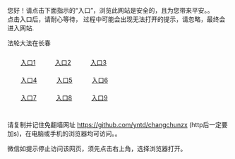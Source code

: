 您好！请点击下面指示的“入口”，浏览此网站是安全的，且为您带来平安。。 <br/>
点击入口后，请耐心等待， 过程中可能会出现无法打开的提示，请忽略，最终会进入网站. </br>

法轮大法在长春<br/>
<div style="padding:10px"><a style="margin:20px" target="_blank" href="https://db413c8ym8v3u.cloudfront.net/2Qpsp?phawy" id="ccLink1" rel="nofollow">入口1</a> <a target="_blank" style="margin:20px" href="https://d17byvb5k72sb1.cloudfront.net/2Qpsp?tmvpyft" id="ccLink2" rel="nofollow">入口2</a> <a style="margin:20px" target="_blank" href="https://d1mbu3pe3bhyc7.cloudfront.net/2Qpsp?aqfpgcho" id="ccLink3" rel="nofollow">入口3</a></div>

<div style="padding:10px" ><a style="margin:20px" target="_blank" href="https://db413c8ym8v3u.cloudfront.net/2Qpsp?phawy" id="ccLink4" rel="nofollow">入口4</a> <a style="margin:20px" href="https://d17byvb5k72sb1.cloudfront.net/2Qpsp?tmvpyft" target="_blank" id="ccLink5" rel="nofollow">入口5</a> <a style="margin:20px" href="https://d1mbu3pe3bhyc7.cloudfront.net/2Qpsp?aqfpgcho" target="_blank" id="ccLink6" rel="nofollow">入口6</a></div>

<div style="padding:10px"><a style="margin:20px" target="_blank" href="https://db413c8ym8v3u.cloudfront.net/2Qpsp?phawy" id="ccLink7" rel="nofollow">入口7</a> <a style="margin:20px" href="https://d17byvb5k72sb1.cloudfront.net/2Qpsp?tmvpyft" target="_blank" id="ccLink8" rel="nofollow">入口8</a> <a style="margin:20px" target="_blank" href="https://d1mbu3pe3bhyc7.cloudfront.net/2Qpsp?aqfpgcho" id="ccLink9" rel="nofollow">入口9</a></div>

<br/>



请复制并记住免翻墙网址 https://github.com/yntd/changchunzx (http后一定要加s)，在电脑或手机的浏览器均可访问。。<br/>

微信如提示停止访问该网页，须先点击右上角，选择浏览器打开。
